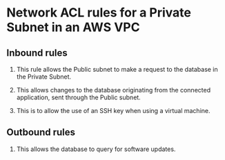 # Network ACL rules for a Private Subnet in an AWS VPC

## Inbound rules

1. This rule allows the Public subnet to make a request to the database in the Private Subnet.

2. This allows changes to the database originating from the connected application, sent through the Public subnet.

3. This is to allow the use of an SSH key when using a virtual machine.

## Outbound rules

1. This allows the database to query for software updates.
